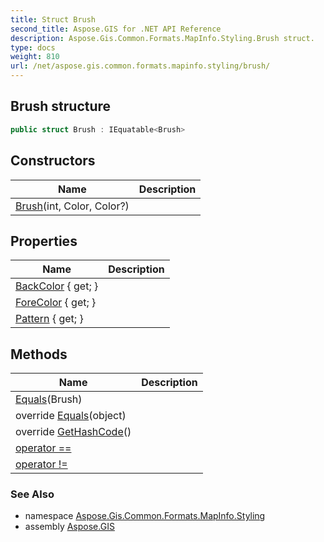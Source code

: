 ```yaml
---
title: Struct Brush
second_title: Aspose.GIS for .NET API Reference
description: Aspose.Gis.Common.Formats.MapInfo.Styling.Brush struct. 
type: docs
weight: 810
url: /net/aspose.gis.common.formats.mapinfo.styling/brush/
---
```

## Brush structure

```csharp
public struct Brush : IEquatable<Brush>
```

## Constructors

| Name | Description |
| --- | --- |
| [Brush](brush/)(int, Color, Color?) |  |

## Properties

| Name | Description |
| --- | --- |
| [BackColor](../../aspose.gis.common.formats.mapinfo.styling/brush/backcolor/) { get; } |  |
| [ForeColor](../../aspose.gis.common.formats.mapinfo.styling/brush/forecolor/) { get; } |  |
| [Pattern](../../aspose.gis.common.formats.mapinfo.styling/brush/pattern/) { get; } |  |

## Methods

| Name | Description |
| --- | --- |
| [Equals](../../aspose.gis.common.formats.mapinfo.styling/brush/equals/#equals)(Brush) |  |
| override [Equals](../../aspose.gis.common.formats.mapinfo.styling/brush/equals/#equals_1)(object) |  |
| override [GetHashCode](../../aspose.gis.common.formats.mapinfo.styling/brush/gethashcode/)() |  |
| [operator ==](../../aspose.gis.common.formats.mapinfo.styling/brush/op_equality/) |  |
| [operator !=](../../aspose.gis.common.formats.mapinfo.styling/brush/op_inequality/) |  |

### See Also

* namespace [Aspose.Gis.Common.Formats.MapInfo.Styling](../../aspose.gis.common.formats.mapinfo.styling/)
* assembly [Aspose.GIS](../../)


